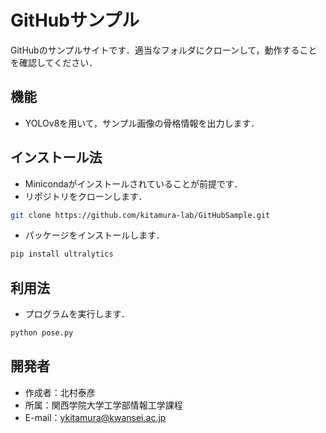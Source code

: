 # GitHubサンプル

GitHubのサンプルサイトです．適当なフォルダにクローンして，動作することを確認してください．

## 機能
 
* YOLOv8を用いて，サンプル画像の骨格情報を出力します．
  
## インストール法
* Minicondaがインストールされていることが前提です．
* リポジトリをクローンします．
```bash
git clone https://github.com/kitamura-lab/GitHubSample.git
```
* パッケージをインストールします．
```bash
pip install ultralytics
```

## 利用法
 
* プログラムを実行します．
```bash
python pose.py
```

## 開発者
 
* 作成者：北村泰彦
* 所属：関西学院大学工学部情報工学課程
* E-mail：ykitamura@kwansei.ac.jp
 